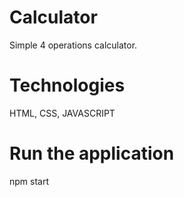 # Calculator
Simple 4 operations calculator.

# Technologies
HTML, CSS, JAVASCRIPT

# Run the application
npm start
